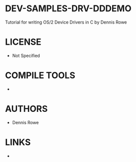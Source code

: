 # DEV-SAMPLES-DRV-DDDEMO
Tutorial for writing OS/2 Device Drivers in C by Dennis Rowe

LICENSE
===============
* Not Specified

COMPILE TOOLS
===============
* 
 
AUTHORS
===============
* Dennis Rowe

LINKS
===============
* 

